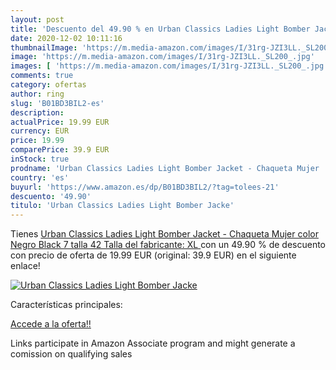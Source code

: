 ```yaml
---
layout: post
title: 'Descuento del 49.90 % en Urban Classics Ladies Light Bomber Jacke'
date: 2020-12-02 10:11:16
thumbnailImage: 'https://m.media-amazon.com/images/I/31rg-JZI3LL._SL200_.jpg'
image: 'https://m.media-amazon.com/images/I/31rg-JZI3LL._SL200_.jpg'
images: [ 'https://m.media-amazon.com/images/I/31rg-JZI3LL._SL200_.jpg' ]
comments: true
category: ofertas
author: ring
slug: 'B01BD3BIL2-es'
description:
actualPrice: 19.99 EUR
currency: EUR
price: 19.99
comparePrice: 39.9 EUR
inStock: true
prodname: 'Urban Classics Ladies Light Bomber Jacket - Chaqueta Mujer  color Negro  Black 7   talla 42  Talla del fabricante: XL '
country: 'es'
buyurl: 'https://www.amazon.es/dp/B01BD3BIL2/?tag=tolees-21'
descuento: '49.90'
titulo: 'Urban Classics Ladies Light Bomber Jacke'
---
```


Tienes [Urban Classics Ladies Light Bomber Jacket - Chaqueta Mujer  color Negro  Black 7   talla 42  Talla del fabricante: XL ](https://www.amazon.es/dp/B01BD3BIL2/?tag=tolees-21) con un 49.90 % de descuento con precio de oferta de 19.99 EUR (original: 39.9 EUR) en el siguiente enlace!

[![Urban Classics Ladies Light Bomber Jacke](https://m.media-amazon.com/images/I/31rg-JZI3LL._SL200_.jpg)](https://www.amazon.es/dp/B01BD3BIL2/?tag=tolees-21)

Características principales:


[Accede a la oferta!!](https://www.amazon.es/dp/B01BD3BIL2/?tag=tolees-21)

Links participate in Amazon Associate program and might generate a comission on qualifying sales


